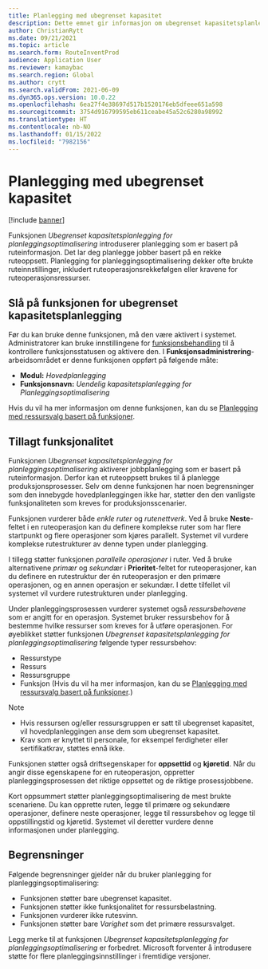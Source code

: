 ```yaml
---
title: Planlegging med ubegrenset kapasitet
description: Dette emnet gir informasjon om ubegrenset kapasitetsplanlegging for planleggingsoptimalisering. Den beskriver også gjeldende funksjonsbegrensninger.
author: ChristianRytt
ms.date: 09/21/2021
ms.topic: article
ms.search.form: RouteInventProd
audience: Application User
ms.reviewer: kamaybac
ms.search.region: Global
ms.author: crytt
ms.search.validFrom: 2021-06-09
ms.dyn365.ops.version: 10.0.22
ms.openlocfilehash: 6ea27f4e38697d517b1520176eb5dfeee651a598
ms.sourcegitcommit: 3754d916799595eb611ceabe45a52c6280a98992
ms.translationtype: HT
ms.contentlocale: nb-NO
ms.lasthandoff: 01/15/2022
ms.locfileid: "7982156"
---
```

# <a name="scheduling-with-infinite-capacity"></a>Planlegging med ubegrenset kapasitet

[!include [banner](../../includes/banner.md)]

Funksjonen *Ubegrenset kapasitetsplanlegging for planleggingsoptimalisering* introduserer planlegging som er basert på ruteinformasjon. Det lar deg planlegge jobber basert på en rekke ruteoppsett. Planlegging for planleggingsoptimalisering dekker ofte brukte ruteinnstillinger, inkludert ruteoperasjonsrekkefølgen eller kravene for ruteoperasjonsressurser.

## <a name="turn-on-the-infinite-capacity-scheduling-feature"></a>Slå på funksjonen for ubegrenset kapasitetsplanlegging

Før du kan bruke denne funksjonen, må den være aktivert i systemet. Administratorer kan bruke innstillingene for [funksjonsbehandling](../../../fin-ops-core/fin-ops/get-started/feature-management/feature-management-overview.md) til å kontrollere funksjonsstatusen og aktivere den. I **Funksjonsadministrering**-arbeidsområdet er denne funksjonen oppført på følgende måte:

- **Modul:** *Hovedplanlegging*
- **Funksjonsnavn:** *Uendelig kapasitetsplanlegging for Planleggingsoptimalisering*

Hvis du vil ha mer informasjon om denne funksjonen, kan du se [ Planlegging med ressursvalg basert på funksjoner](capability-based-scheduling.md).

## <a name="added-functionality"></a>Tillagt funksjonalitet

Funksjonen *Ubegrenset kapasitetsplanlegging for planleggingsoptimalisering* aktiverer jobbplanlegging som er basert på ruteinformasjon. Derfor kan et ruteoppsett brukes til å planlegge produksjonsprosesser. Selv om denne funksjonen har noen begrensninger som den innebygde hovedplanleggingen ikke har, støtter den den vanligste funksjonaliteten som kreves for produksjonsscenarier.

Funksjonen vurderer både *enkle ruter* og *rutenettverk*. Ved å bruke **Neste**-feltet i en ruteoperasjon kan du definere komplekse ruter som har flere startpunkt og flere operasjoner som kjøres parallelt. Systemet vil vurdere komplekse rutestrukturer av denne typen under planlegging.

I tillegg støtter funksjonen *parallelle operasjoner* i ruter. Ved å bruke alternativene *primær* og *sekundær* i **Prioritet**-feltet for ruteoperasjoner, kan du definere en rutestruktur der én ruteoperasjon er den primære operasjonen, og en annen operasjon er sekundær. I dette tilfellet vil systemet vil vurdere rutestrukturen under planlegging.

Under planleggingsprosessen vurderer systemet også *ressursbehovene* som er angitt for en operasjon. Systemet bruker ressursbehov for å bestemme hvilke ressurser som kreves for å utføre operasjonen. For øyeblikket støtter funksjonen *Ubegrenset kapasitetsplanlegging for planleggingsoptimalisering* følgende typer ressursbehov:

- Ressurstype
- Ressurs
- Ressursgruppe
- Funksjon (Hvis du vil ha mer informasjon, kan du se [Planlegging med ressursvalg basert på funksjoner](capability-based-scheduling.md).)

> [!NOTE]
>
> - Hvis ressursen og/eller ressursgruppen er satt til ubegrenset kapasitet, vil hovedplanleggingen anse dem som ubegrenset kapasitet.
> - Krav som er knyttet til personale, for eksempel ferdigheter eller sertifikatkrav, støttes ennå ikke.

Funksjonen støtter også driftsegenskaper for **oppsettid** og **kjøretid**. Når du angir disse egenskapene for en ruteoperasjon, oppretter planleggingsprosessen det riktige oppsettet og de riktige prosessjobbene.

Kort oppsummert støtter planleggingsoptimalisering de mest brukte scenariene. Du kan opprette ruten, legge til primære og sekundære operasjoner, definere neste operasjoner, legge til ressursbehov og legge til oppstillingstid og kjøretid. Systemet vil deretter vurdere denne informasjonen under planlegging.

## <a name="limitations"></a>Begrensninger

Følgende begrensninger gjelder når du bruker planlegging for planleggingsoptimalisering:

- Funksjonen støtter bare ubegrenset kapasitet.
- Funksjonen støtter ikke funksjonalitet for ressursbelastning.
- Funksjonen vurderer ikke rutesvinn.
- Funksjonen støtter bare *Varighet* som det primære ressursvalget.

Legg merke til at funksjonen *Ubegrenset kapasitetsplanlegging for planleggingsoptimalisering* er forbedret. Microsoft forventer å introdusere støtte for flere planleggingsinnstillinger i fremtidige versjoner.
